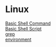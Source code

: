 # Linux

[Basic Shell Command](https://github.com/maxwolf621/LinuxNote/blob/main/BasicShellCommand.md)  
[Basic Shell Script](https://github.com/maxwolf621/LinuxNote/blob/main/BasicShellScript.md)  
[grep](https://github.com/maxwolf621/LinuxNote/blob/main/grep.md)  
[environment](https://github.com/maxwolf621/LinuxNote/blob/main/environmentpath.md)
